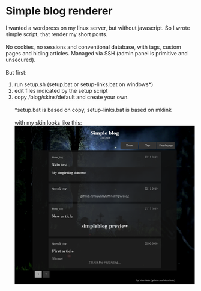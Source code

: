 # Simple blog renderer
I wanted a wordpress on my linux server, but without javascript. So I wrote simple script, that render my short posts.
<br><br>
No cookies, no sessions and conventional database, with tags, custom pages and hiding articles. Managed via SSH (admin panel is primitive and unsecured).<br><br>
But first:<br>
1) run setup.sh (setup.bat or setup-links.bat on windows*)
2) edit files indicated by the setup script
3) copy /blog/skins/default and create your own.<br><br>
*setup.bat is based on copy, setup-links.bat is based on mklink<br><br>
with my skin looks like this:<br>
![preview](https://raw.githubusercontent.com/MissKittin/simpleblog/master/preview_main.png)
